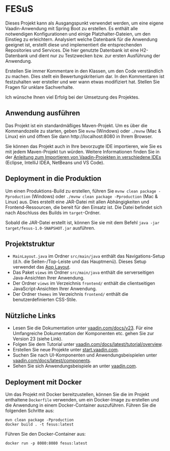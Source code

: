 
# FESuS

Dieses Projekt kann als Ausgangspunkt verwendet werden, um eine eigene Vaadin-Anwendung mit Spring Boot zu erstellen. Es enthält alle notwendigen Konfigurationen und einige Platzhalter-Dateien, um den Einstieg zu erleichtern. Analysiert welche Datenbank für die Anwendung geeignet ist, erstellt diese und implementiert die entsprechenden Repositories und Services. Die hier genutzte Datenbank ist eine H2-Datenbank und dient nur zu Testzwecken bzw. zur ersten Ausführung der Anwendung. 

Erstellen Sie immer Kommentare in den Klassen, um den Code verständlich zu machen. Dies stellt ein Bewertungskriterium dar. 
In den Kommentaren ist festzuhalten wer ersteller und wer wann etwas modifiziert hat.
Stellen Sie Fragen für unklare Sachverhalte.

Ich wünsche Ihnen viel Erfolg bei der Umsetzung des Projektes.

## Anwendung ausführen

Das Projekt ist ein standardmäßiges Maven-Projekt. Um es über die Kommandozeile zu starten, geben Sie `mvnw` (Windows) oder `./mvnw` (Mac & Linux) ein und öffnen Sie dann http://localhost:8080 in Ihrem Browser.

Sie können das Projekt auch in Ihre bevorzugte IDE importieren, wie Sie es mit jedem Maven-Projekt tun würden. Weitere Informationen finden Sie in der [Anleitung zum Importieren von Vaadin-Projekten in verschiedene IDEs](https://vaadin.com/docs/latest/guide/step-by-step/importing) (Eclipse, IntelliJ IDEA, NetBeans und VS Code).

## Deployment in die Produktion

Um einen Produktions-Build zu erstellen, führen Sie `mvnw clean package -Pproduction` (Windows) oder `./mvnw clean package -Pproduction` (Mac & Linux) aus. Dies erstellt eine JAR-Datei mit allen Abhängigkeiten und Frontend-Ressourcen, die bereit für den Einsatz ist. Die Datei befindet sich nach Abschluss des Builds im `target`-Ordner.

Sobald die JAR-Datei erstellt ist, können Sie sie mit dem Befehl `java -jar target/fesus-1.0-SNAPSHOT.jar` ausführen.

## Projektstruktur

- `MainLayout.java` im Ordner `src/main/java` enthält das Navigations-Setup (d.h. die Seiten-/Top-Leiste und das Hauptmenü). Dieses Setup verwendet das [App Layout](https://vaadin.com/docs/components/app-layout).
- Das Paket `views` im Ordner `src/main/java` enthält die serverseitigen Java-Ansichten Ihrer Anwendung.
- Der Ordner `views` im Verzeichnis `frontend/` enthält die clientseitigen JavaScript-Ansichten Ihrer Anwendung.
- Der Ordner `themes` im Verzeichnis `frontend/` enthält die benutzerdefinierten CSS-Stile.

## Nützliche Links

- Lesen Sie die Dokumentation unter [vaadin.com/docs/v23](https://vaadin.com/docs/v23). Für eine Umfangreiche Dokumentation der Komponenten etc. gehen Sie zur Version 23 (siehe Link).
- Folgen Sie dem Tutorial unter [vaadin.com/docs/latest/tutorial/overview](https://vaadin.com/docs/latest/tutorial/overview).
- Erstellen Sie neue Projekte unter [start.vaadin.com](https://start.vaadin.com/).
- Suchen Sie nach UI-Komponenten und Anwendungsbeispielen unter [vaadin.com/docs/latest/components](https://vaadin.com/docs/latest/components).
- Sehen Sie sich Anwendungsbeispiele an unter [vaadin.com](https://vaadin.com/).

## Deployment mit Docker

Um das Projekt mit Docker bereitzustellen, können Sie die im Projekt enthaltene `Dockerfile` verwenden, um ein Docker-Image zu erstellen und die Anwendung in einem Docker-Container auszuführen. Führen Sie die folgenden Schritte aus:

```
mvn clean package -Pproduction
docker build . -t fesus:latest
```

Führen Sie den Docker-Container aus:

```
docker run -p 8080:8080 fesus:latest
```
